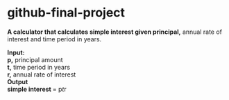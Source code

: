 # github-final-project
<strong>A calculator that calculates simple interest given principal,</strong> annual rate of interest and time period in years.

<strong>Input:</strong> <br/>
   <strong>p,</strong> principal amount<br/>
   <strong>t,</strong> time period in years<br/>
   <strong>r,</strong> annual rate of interest<br/>
<strong>Output</strong><br/>
   <strong>simple interest </strong>= p*t*r<br/>
